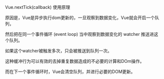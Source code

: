 Vue.nextTick(callback) 使用原理

原因是，Vue是异步执行dom更新的，一旦观察到数据变化，Vue就会开启一个队列，

然后把在同一个事件循环 (event loop) 当中观察到数据变化的 watcher 推送进这个队列。

如果这个watcher被触发多次，只会被推送到队列一次。

这种缓冲行为可以有效的去掉重复数据造成的不必要的计算和DOm操作。

而在下一个事件循环时，Vue会清空队列，并进行必要的DOM更新。

